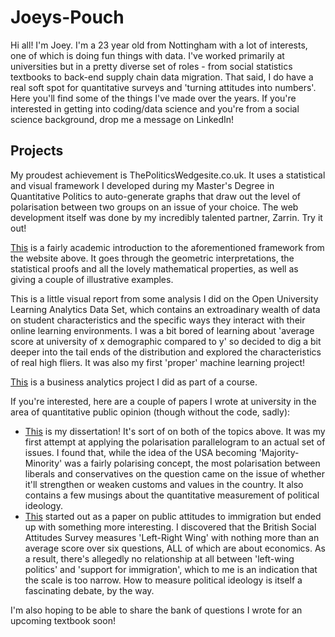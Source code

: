 # Joeys-Pouch

Hi all! I'm Joey. I'm a 23 year old from Nottingham with a lot of interests, one of which is doing fun things with data. I've worked primarily at universities but in a pretty diverse set of roles - from social statistics textbooks to back-end supply chain data migration. That said, I do have a real soft spot for quantitative surveys and 'turning attitudes into numbers'. Here you'll find some of the things I've made over the years. If you're interested in getting into coding/data science and you're from a social science background, drop me a message on LinkedIn!

## Projects

My proudest achievement is ThePoliticsWedgesite.co.uk. It uses a statistical and visual framework I developed during my Master's Degree in Quantitative Politics to auto-generate graphs that draw out the level of polarisation between two groups on an issue of your choice. The web development itself was done by my incredibly talented partner, Zarrin. Try it out!

[This](https://github.com/JoeysPouch/Joeys-Pouch/blob/main/PolPar-Description-And-Proofs.pdf) is a fairly academic introduction to the aforementioned framework from the website above. It goes through the geometric interpretations, the statistical proofs and all the lovely mathematical properties, as well as giving a couple of illustrative examples.

This is a little visual report from some analysis I did on the Open University Learning Analytics Data Set, which contains an extroadinary wealth of data on student characteristics and the specific ways they interact with their online learning environments. I was a bit bored of learning about 'average score at university of x demographic compared to y' so decided to dig a bit deeper into the tail ends of the distribution and explored the characteristics of real high fliers. It was also my first 'proper' machine learning project!

[This](https://github.com/JoeysPouch/Joeys-Pouch/blob/main/Put-BA-Project-Here) is a business analytics project I did as part of a course.

If you're interested, here are a couple of papers I wrote at university in the area of quantitative public opinion (though without the code, sadly): 

- [This](https://github.com/JoeysPouch/Joeys-Pouch/blob/main/MA-Dissertation.pdf) is my dissertation! It's sort of on both of the topics above. It was my first attempt at applying the polarisation parallelogram to an actual set of issues. I found that, while the idea of the USA becoming 'Majority-Minority' was a fairly polarising concept, the most polarisation between liberals and conservatives on the question came on the issue of whether it'll strengthen or weaken customs and values in the country. It also contains a few musings about the quantitative measurement of political ideology.
- [This](https://github.com/yourusername/yourrepositoryname/blob/Migration-Attitudes-And-Critique-Of-BSA-Quant-Scale/.pdf) started out as a paper on public attitudes to immigration but ended up with something more interesting. I discovered that the British Social Attitudes Survey measures 'Left-Right Wing' with nothing more than an average score over six questions, ALL of which are about economics. As a result, there's allegedly no relationship at all between 'left-wing politics' and 'support for immigration', which to me is an indication that the scale is too narrow. How to measure political ideology is itself a fascinating debate, by the way. 

I'm also hoping to be able to share the bank of questions I wrote for an upcoming textbook soon!
